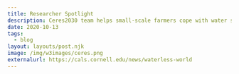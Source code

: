 ```yaml
---
title: Researcher Spotlight
description: Ceres2030 team helps small-scale farmers cope with water scarcity
date: 2020-10-13
tags:
  - blog
layout: layouts/post.njk
image: /img/w3images/ceres.png
externalurl: https://cals.cornell.edu/news/waterless-world
---
```

